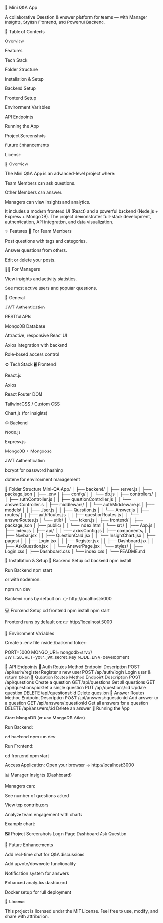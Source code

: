 🧠 Mini Q&A App

A collaborative Question & Answer platform for teams — with Manager Insights, Stylish Frontend, and Powerful Backend.

📘 Table of Contents

Overview

Features

Tech Stack

Folder Structure

Installation & Setup

Backend Setup

Frontend Setup

Environment Variables

API Endpoints

Running the App

Project Screenshots

Future Enhancements

License

🧩 Overview

The Mini Q&A App is an advanced-level project where:

Team Members can ask questions.

Other Members can answer.

Managers can view insights and analytics.

It includes a modern frontend UI (React) and a powerful backend (Node.js + Express + MongoDB).
The project demonstrates full-stack development, authentication, API integration, and data visualization.

✨ Features
👤 For Team Members

Post questions with tags and categories.

Answer questions from others.

Edit or delete your posts.

🧑‍💼 For Managers

View insights and activity statistics.

See most active users and popular questions.

💎 General

JWT Authentication

RESTful APIs

MongoDB Database

Attractive, responsive React UI

Axios integration with backend

Role-based access control

⚙️ Tech Stack
🖥 Frontend

React.js

Axios

React Router DOM

TailwindCSS / Custom CSS

Chart.js (for insights)

⚙️ Backend

Node.js

Express.js

MongoDB + Mongoose

JWT Authentication

bcrypt for password hashing

dotenv for environment management

📁 Folder Structure
Mini-QA-App/
│
├── backend/
│   ├── server.js
│   ├── package.json
│   ├── .env
│   ├── config/
│   │   └── db.js
│   ├── controllers/
│   │   ├── authController.js
│   │   ├── questionController.js
│   │   └── answerController.js
│   ├── middleware/
│   │   └── authMiddleware.js
│   ├── models/
│   │   ├── User.js
│   │   ├── Question.js
│   │   └── Answer.js
│   ├── routes/
│   │   ├── authRoutes.js
│   │   ├── questionRoutes.js
│   │   └── answerRoutes.js
│   └── utils/
│       └── token.js
│
├── frontend/
│   ├── package.json
│   ├── public/
│   │   └── index.html
│   └── src/
│       ├── App.js
│       ├── index.js
│       ├── api/
│       │   └── axiosConfig.js
│       ├── components/
│       │   ├── Navbar.jsx
│       │   ├── QuestionCard.jsx
│       │   └── InsightChart.jsx
│       ├── pages/
│       │   ├── Login.jsx
│       │   ├── Register.jsx
│       │   ├── Dashboard.jsx
│       │   ├── AskQuestion.jsx
│       │   └── AnswerPage.jsx
│       └── styles/
│           ├── Login.css
│           ├── Dashboard.css
│           └── index.css
│
└── README.md

🚀 Installation & Setup
🧱 Backend Setup
cd backend
npm install

Run Backend
npm start


or with nodemon:

npm run dev


Backend runs by default on:
👉 http://localhost:5000

💻 Frontend Setup
cd frontend
npm install
npm start


Frontend runs by default on:
👉 http://localhost:3000

🔐 Environment Variables

Create a .env file inside /backend folder:

PORT=5000
MONGO_URI=mongodb+srv://<your-mongodb-url>
JWT_SECRET=your_jwt_secret_key
NODE_ENV=development

🧠 API Endpoints
🔸 Auth Routes
Method	Endpoint	Description
POST	/api/auth/register	Register a new user
POST	/api/auth/login	Login user & return token
🔸 Question Routes
Method	Endpoint	Description
POST	/api/questions	Create a question
GET	/api/questions	Get all questions
GET	/api/questions/:id	Get a single question
PUT	/api/questions/:id	Update question
DELETE	/api/questions/:id	Delete question
🔸 Answer Routes
Method	Endpoint	Description
POST	/api/answers/:questionId	Add answer to a question
GET	/api/answers/:questionId	Get all answers for a question
DELETE	/api/answers/:id	Delete an answer
🧰 Running the App

Start MongoDB (or use MongoDB Atlas)

Run Backend:

cd backend
npm run dev


Run Frontend:

cd frontend
npm start


Access Application:
Open your browser → http://localhost:3000

📊 Manager Insights (Dashboard)

Managers can:

See number of questions asked

View top contributors

Analyze team engagement with charts

Example chart:

<Bar data={chartData} options={options} />

🖼 Project Screenshots
Login Page	Dashboard	Ask Question

	
	
🧩 Future Enhancements

Add real-time chat for Q&A discussions

Add upvote/downvote functionality

Notification system for answers

Enhanced analytics dashboard

Docker setup for full deployment

📄 License

This project is licensed under the MIT License.
Feel free to use, modify, and share with attribution.